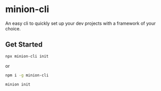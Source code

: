 # minion-cli

An easy cli to quickly set up your dev projects with a framework of your choice.

## Get Started

```bash
npx minion-cli init
```

or

```bash
npm i -g minion-cli
```

```bash
minion init
```
